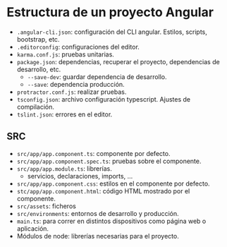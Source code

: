 # Estructura de un proyecto Angular

* `.angular-cli.json`: configuración del CLI angular. Estilos, scripts, bootstrap, etc.
* `.editorconfig`: configuraciones del editor.
* `karma.conf.js`: pruebas unitarias.
* `package.json`: dependencias, recuperar el proyecto, dependencias de desarrollo, etc.
  * `--save-dev`: guardar dependencia de desarrollo.
  * `--save`: dependencia producción.
* `protractor.conf.js`: realizar pruebas.
* `tsconfig.json`: archivo configuración typescript. Ajustes de compilación.
* `tslint.json`: errores en el editor.

## SRC

* `src/app/app.component.ts`: componente por defecto.
* `src/app/app.component.spec.ts`: pruebas sobre el componente.
* `src/app/app.module.ts`: librerías.
  * servicios, declaraciones, imports, ...
* `src/app/app.component.css`: estilos en el componente por defecto.
* `stc/app/app.component.html`: código HTML mostrado por el componente.
* `src/assets`: ficheros
* `src/environments`: entornos de desarrollo y producción.
* `main.ts`: para correr en distintos dispositivos como página web o aplicación.
* Módulos de node: librerías necesarias para el proyecto.
